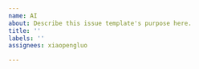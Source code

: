 ```yaml
---
name: AI
about: Describe this issue template's purpose here.
title: ''
labels: ''
assignees: xiaopengluo

---
```



